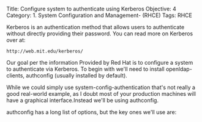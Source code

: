 Title: Configure system to authenticate using Kerberos 
Objective: 4
Category: 1. System Configuration and Management- (RHCE)
Tags: RHCE

Kerberos is an authentication method that allows users to authenticate without directly providing their password. You can read more on Kerberos over at: 

    http://web.mit.edu/kerberos/

Our goal per the information Provided by Red Hat is to configure a system to authenticate via Kerberos. To begin with we'll need to install openldap-clients, authconfig (usually installed by default).

While we could simply use system-config-authentication that's not really a good real-world example, as I doubt most of your production machines will have a graphical interface.Instead we'll be using authconfig.

authconfig has a long list of options, but the key ones we'll use are: